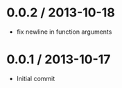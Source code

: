 
0.0.2 / 2013-10-18
==================

 * fix newline in function arguments

0.0.1 / 2013-10-17
==================

 * Initial commit
